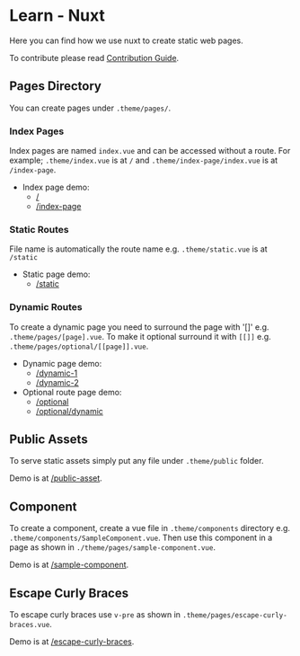 # Learn - Nuxt

Here you can find how we use nuxt to create static web pages.

To contribute please read [Contribution Guide](./contribution-guide.md).

## Pages Directory

You can create pages under `.theme/pages/`.

### Index Pages

Index pages are named `index.vue` and can be accessed without a route. For
example; `.theme/index.vue` is at `/` and `.theme/index-page/index.vue` is at
`/index-page`.

- Index page demo:
  - [/](/)
  - [/index-page](/index-page)

### Static Routes

File name is automatically the route name e.g. `.theme/static.vue` is at
`/static`

- Static page demo:
  - [/static](/static)

### Dynamic Routes

To create a dynamic page you need to surround the page with '[]' e.g.
`.theme/pages/[page].vue`. To make it optional surround it with `[[]]` e.g.
`.theme/pages/optional/[[page]].vue`.

- Dynamic page demo:
  - [/dynamic-1](/dynamic-1)
  - [/dynamic-2](/dynamic-2)
- Optional route page demo:
  - [/optional](/optional)
  - [/optional/dynamic](/optional/dynamic)

## Public Assets

To serve static assets simply put any file under `.theme/public` folder.

Demo is at [/public-asset](/public-asset).

## Component

To create a component, create a vue file in `.theme/components` directory e.g.
`.theme/components/SampleComponent.vue`. Then use this component in a page as
shown in `./theme/pages/sample-component.vue`.

Demo is at [/sample-component](/sample-component).

## Escape Curly Braces

To escape curly braces use `v-pre` as shown in
`.theme/pages/escape-curly-braces.vue`.

Demo is at [/escape-curly-braces](/escape-curly-braces).
